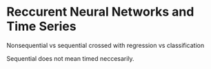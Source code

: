 # Reccurent Neural Networks and Time Series

Nonsequential vs sequential crossed with regression vs classification

Sequential does not mean timed neccesarily.

